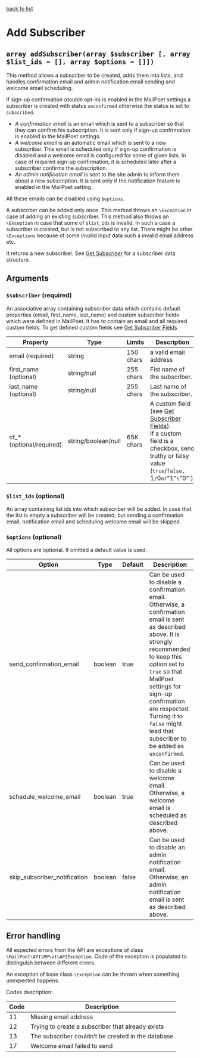 [back to list](../Readme.md)

# Add Subscriber

## `array addSubscriber(array $subscriber [, array $list_ids = [], array $options = []])`

This method allows a subscriber to be created, adds them into lists, and handles confirmation email and admin notification email sending and welcome email scheduling.

If sign-up confirmation (double opt-in) is enabled in the MailPoet settings a subscriber is created with status `unconfirmed` otherwise the status is set to `subscribed`.

- *A confirmation email* is an email which is sent to a subscriber so that they can confirm his subscription. It is sent only if sign-up confirmation is enabled in the MailPoet settings.
- *A welcome email* is an automatic email which is sent to a new subscriber. This email is scheduled only if sign-up confirmation is disabled and a welcome email is configured for some of given lists. In case of required sign-up confirmation, it is scheduled later after a subscriber confirms the subscription.
- *An admin notification email* is sent to the site admin to inform them about a new subscription. It is sent only if the notification feature is enabled in the MailPoet setting.

All these emails can be disabled using `$options`.

A subscriber can be added only once. This method throws an `\Exception` in case of adding an existing subscriber.
This method also throws an `\Exception` in case that some of `$list_ids` is invalid. In such a case a subscriber is created, but is not subscribed to any list.
There might be other `\Exceptions` because of some invalid input data such a invalid email address etc.

It returns a new subscriber. See [Get Subscriber](GetSubscriber.md) for a subscriber data structure.

## Arguments
### `$subscriber` (required)

An associative array containing subscriber data which contains default properties (email, first_name, last_name) and custom subscriber fields which were defined in MailPoet.
It has to contain an email and all required custom fields. To get defined custom fields see [Get Subscriber Fields](GetSubscriberFields.md)

| Property | Type | Limits | Description |
| --- | --- | --- | --- |
| email (required) | string | 150 chars | a valid email address |
| first_name (optional) | string/null | 255 chars | Fist name of the subscriber. |
| last_name (optional) | string/null | 255 chars  |  Last name of the subscriber. |
| cf_* (optional/required) | string/boolean/null | 65K chars  | A custom field (see [Get Subscriber Fields](GetSubscriberFields.md)). <br> If a custom field is a checkbox, send truthy or falsy value (`true`/`false, `1`/`0` or `"1"`\`"0"`). |

### `$list_ids` (optional)
An array containing list ids into which subscriber will be added.
In case that the list is empty a subscriber will be created; but sending a confirmation email, notification email and scheduling welcome email will be skipped.

### `$options` (optional)
All options are optional. If omitted a default value is used.

| Option | Type | Default | Description |
| --- | --- | --- | --- |
| send_confirmation_email | boolean | true | Can be used to disable a confirmation email. Otherwise, a confirmation email is sent as described above. It is strongly recommended to keep this option set to `true` so that MailPoet settings for sign-up confirmation are respected. Turning it to `false` might lead that subscriber to be added as `unconfirmed`. |
| schedule_welcome_email | boolean | true | Can be used to disable a welcome email. Otherwise, a welcome email is scheduled as described above.|
| skip_subscriber_notification | boolean | false | Can be used to disable an admin notification email. Otherwise, an admin notification email is sent as described above.|

## Error handling

All expected errors from the API are exceptions of class `\MailPoet\API\MP\v1\APIException`.
Code of the exception is populated to distinguish between different errors.

An exception of base class `\Exception` can be thrown when something unexpected happens.

Codes description:

| Code | Description |
| --- | ---  |
| 11 | Missing email address |
| 12 | Trying to create a subscriber that already exists |
| 13 | The subscriber couldn’t be created in the database |
| 17 | Welcome email failed to send |
